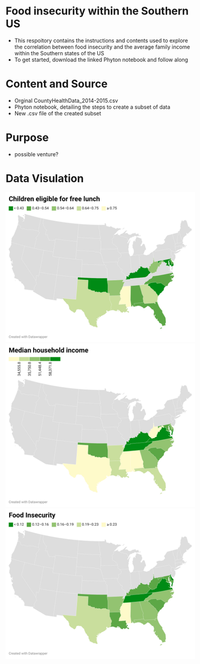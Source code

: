 # Food insecurity within the Southern US 
- This respoitory contains the instructions and contents used to explore the correlation between food insecurity and the average family income within the Southern states of the US
- To get started, download the linked Phyton notebook and follow along 
# Content and Source
- Orginal CountyHealthData_2014-2015.csv
- Phyton notebook, detailing the steps to create a subset of data
- New .csv file of the created subset 
# Purpose
- possible venture? 
# Data Visulation
![data-viz](/Kidslunchfree.png)
![data.viz](/Medianincome.png)
![data-viz](/Foodinsecurity.png)
